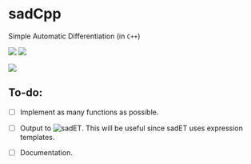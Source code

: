 # sadCpp

Simple Automatic Differentiation (in ```C++```)

![](https://img.shields.io/badge/language-C++-black.svg)  ![](https://tokei.rs/b1/github/dkaramit/sadCpp)
  
![](https://img.shields.io/github/repo-size/dkaramit/sadCpp?color=blue)




## To-do:
- [ ] Implement as many functions as possible.
- [ ] Output to ![sadET](https://github.com/dkaramit/sadET). This will be useful since sadET uses expression templates.
- [ ] Documentation.

